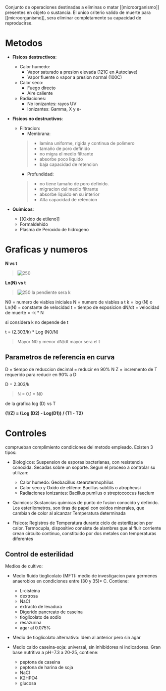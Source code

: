 Conjunto de operaciones destinadas a eliminas o matar [[microorganismo]] presentes en objeto o sustancia.
El unico criterio valido de muerte para [[microorganismo]], sera eliminar completamente su capacidad de reproducirse.

# Metodos

- **Fisicos destructivos**:

    - Calor humedo:
        - Vapor saturado a presion elevada (121C en Autoclave)
        - Vapor fluente o vapor a presion normal (100C)
    - Calor seco:
        - Fuego directo
        - Aire caliente
    - Radiaciones:
        - No ionizantes: rayos UV
        - Ionizantes: Gamma, X y e-

 - **Fisicos no destructivos**:

    - Filtracion:
        - Membrana:
        > - lamina uniforme, rigida y continua de polimero
        > - tamaño de poro definido
        > - no migra el medio filtrante
        > - absorbe poco liquido
        > - baja capacidad de retencion
        - Profundidad:
        > - no tiene tamaño de poro definido.
        > - migracion del medio filtrante 
        > - absorbe liquido en su interior
        > - Alta capacidad de retencion

- **Quimicos**:
    - [[Oxido de etileno]]
    - Formaldehido
    - Plasma de Peroxido de hidrogeno



# Graficas y numeros

**N vs t**
> ![250](https://i.imgur.com/A4UWoBB.png)

**Ln(N) vs t**

> ![250](https://i.imgur.com/KkOiItN.png)
> la pendiente sera k

N0 = numero de viables iniciales
N = numero de viables a t
k = log (N) o Ln(N) = constante de velocidad
t = tiempo de exposicion
dN/dt = velocidad de muerte = -k \* N

si considera k no depende de t

t = (2.303/k) \* Log (N0/N)

> Mayor N0 y menor dN/dt mayor sera el t

## Parametros de referencia en curva

D = tiempo de reduccion decimal = reducir en 90% N
Z = incremento de T requerido para reducir en 90% a D

D = 2.303/k

> N = 0.1 \* N0

de la grafica log (D) vs T

**(1/Z) = (Log (D2) - Log(D1)) / (T1 - T2)**

# Controles

comprueban complimiento condiciones del metodo empleado. Existen 3 tipos:

- Biologicos:
Suspension de esporas bacterianas, con resistencia conocida. Secadas sobre un soporte. Segun el proceso a controlar su utilizan: 
  - Calor humedo: Geobacillus stearotermophilus
  - Calor seco y Oxido de etileno: Bacillus subtilis o atropheusi
  -  Radiaciones ionizantes: Bacillus pumilus o streptococcus faecium

- Quimicos:
Sustancias quimicas de punto de fusion conocido y definido. Los esterilometros, son tiras de papel con oxidos minerales, que cambian de color al alcanzar Temperatura determinada  

- Fisicos:
Registros de Temperatura durante ciclo de esterilizacion por calor. Termocupla, dispositivo consiste de alambres que al fluir corriente crean circuito continuo, constituido por dos  metales con temperaturas diferentes

## Control de esterilidad

Medios de cultivo:
- Medio fluido tioglicolato (MFT): medio de investigacion para germenes anaerobios en condiciones entre (30 y 35)* C. Contiene:
  - L-cisteina
  - dextrosa
  - NaCl
  - extracto de levadura
  - Digerido pancreato de caseina
  - tioglicolato de sodio
  - resazurina 
  - agar al 0.075%

- Medio de tioglicolato alternativo: Idem al anterior pero sin agar

- Medio caldo caseina-soja: universal, sin inhibidores ni indicadores. Gran base nutritiva a pH=7.3 a 20-25, contiene:
  - peptona de caseina
  - peptona de harina de soja 
  - NaCl
  - K2HPO4
  - glucosa
  